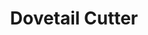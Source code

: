 ---
# layout: product_detail
title: Dovetail Cutter
img: /assets/images/cutters/dovetail_cutter_2_min.png
---